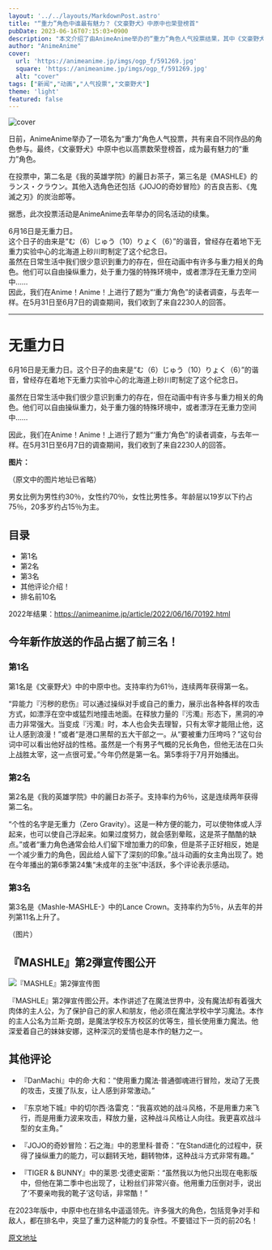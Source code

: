 ```yaml
---
layout: '../../layouts/MarkdownPost.astro'
title: "“重力”角色中谁最有魅力？《文豪野犬》中原中也荣登榜首"  
pubDate: 2023-06-16T07:15:03+0900
description: "本文介绍了由AnimeAnime举办的“重力”角色人气投票结果，其中《文豪野犬》中原中也获得第一名。"
author: "AnimeAnime"
cover:
  url: 'https://animeanime.jp/imgs/ogp_f/591269.jpg'
  square: 'https://animeanime.jp/imgs/ogp_f/591269.jpg'
  alt: "cover"
tags: ["新闻","动画","人气投票","文豪野犬"]
theme: 'light'
featured: false
---
```


![cover](https://animeanime.jp/imgs/ogp_f/591269.jpg)

日前，AnimeAnime举办了一项名为“重力”角色人气投票，共有来自不同作品的角色参与。最终，《文豪野犬》中原中也以高票数荣登榜首，成为最有魅力的“重力”角色。

在投票中，第二名是《我的英雄学院》的麗日お茶子，第三名是《MASHLE》的ランス・クラウン。其他入选角色还包括《JOJO的奇妙冒险》的吉良吉影、《鬼滅之刃》的炭治郎等。

据悉，此次投票活动是AnimeAnime去年举办的同名活动的续集。

6月16日是无重力日。<br>这个日子的由来是“む（6）じゅう（10）りょく（6）”的谐音，曾经存在着地下无重力实验中心的北海道上砂川町制定了这个纪念日。<br>虽然在日常生活中我们很少意识到重力的存在，但在动画中有许多与重力相关的角色。他们可以自由操纵重力，处于重力强的特殊环境中，或者漂浮在无重力空间中……<br>因此，我们在Anime！Anime！上进行了题为“‘重力’角色”的读者调查，与去年一样。在5月31日至6月7日的调查期间，我们收到了来自2230人的回答。

---

# 无重力日

6月16日是无重力日。这个日子的由来是“む（6）じゅう（10）りょく（6）”的谐音，曾经存在着地下无重力实验中心的北海道上砂川町制定了这个纪念日。

虽然在日常生活中我们很少意识到重力的存在，但在动画中有许多与重力相关的角色。他们可以自由操纵重力，处于重力强的特殊环境中，或者漂浮在无重力空间中……

因此，我们在Anime！Anime！上进行了题为“‘重力’角色”的读者调查，与去年一样。在5月31日至6月7日的调查期间，我们收到了来自2230人的回答。

**图片：**

（原文中的图片地址已省略）


男女比例为男性约30％，女性约70％，女性比男性多。年龄层以19岁以下约占75％，20多岁约占15％为主。 

## 目录
- 第1名
- 第2名
- 第3名
- 其他评论介绍！
- 排名前10名

2022年结果：https://animeanime.jp/article/2022/06/16/70192.html

## 今年新作放送的作品占据了前三名！

### 第1名
第1名是《文豪野犬》中的中原中也。支持率约为61％，连续两年获得第一名。

“异能力『污秽的悲伤』可以通过操纵对手或自己的重力，展示出各种各样的攻击方式，如漂浮在空中或猛烈地撞击地面。在释放力量的『污濁』形态下，黑洞的冲击力非常强大。当变成『污濁』时，本人也会失去理智，只有太宰才能阻止他，这让人感到浪漫！”或者“是港口黑帮的五大干部之一。从“要被重力压垮吗？”这句台词中可以看出他好战的性格。虽然是一个有男子气概的兄长角色，但他无法在口头上战胜太宰，这一点很可爱。”今年仍然是第一名。第5季将于7月开始播出。

### 第2名
第2名是《我的英雄学院》中的麗日お茶子。支持率约为6％，这是连续两年获得第二名。

“个性的名字是无重力（Zero Gravity）。这是一种方便的能力，可以使物体或人浮起来，也可以使自己浮起来。如果过度努力，就会感到晕眩，这是茶子酷酷的缺点。”或者“重力角色通常会给人们留下增加重力的印象，但是茶子正好相反，她是一个减少重力的角色，因此给人留下了深刻的印象。”战斗动画的女主角出现了。她在今年播出的第6季第24集“未成年的主张”中活跃，多个评论表示感动。

### 第3名
第3名是《Mashle-MASHLE-》中的Lance Crown。支持率约为5％，从去年的并列第11名上升了。

（图片）
## 『MASHLE』第2弾宣传图公开

![『MASHLE』第2弾宣传图](https://animeanime.jp/imgs/zoom/591269.jpg)

『MASHLE』第2弾宣传图公开。本作讲述了在魔法世界中，没有魔法却有着强大肉体的主人公，为了保护自己的家人和朋友，他必须在魔法学校中学习魔法。本作的主人公名为兰斯·克朗，是魔法学校东方校区的优等生，擅长使用重力魔法。他深爱着自己的妹妹安娜，这种深沉的爱情也是本作的魅力之一。

## 其他评论

- 『DanMachi』中的命·大和：“使用重力魔法·普通御魂进行冒险，发动了无畏的攻击，支援了队友，让人感到非常激动。”

- 『东京地下城』中的切尔西·洛雷克：“我喜欢她的战斗风格，不是用重力来飞行，而是用重力波来攻击，释放力量，这种战斗风格让人向往。我更喜欢战斗型的女主角。”

- 『JOJO的奇妙冒险：石之海』中的恩里科·普奇：“在Stand进化的过程中，获得了操纵重力的能力，可以翻转天地，翻转物体，这种战斗方式非常有趣。”

- 『TIGER & BUNNY』中的莱恩·戈德史密斯：“虽然我以为他只出现在电影版中，但他在第二季中也出现了，让粉丝们非常兴奋。他用重力压倒对手，说出了‘不要亲吻我的靴子’这句话，非常酷！”

在2023年版中，中原中也在排名中遥遥领先。许多强大的角色，包括竞争对手和敌人，都在排名中，突显了重力这种能力的复杂性。不要错过下一页的前20名！

  [原文地址](https://animeanime.jp/article/2023/06/16/77948.html)